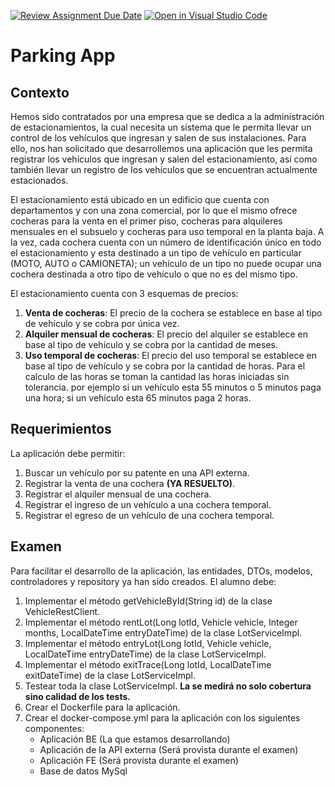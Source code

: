 [![Review Assignment Due Date](https://classroom.github.com/assets/deadline-readme-button-22041afd0340ce965d47ae6ef1cefeee28c7c493a6346c4f15d667ab976d596c.svg)](https://classroom.github.com/a/sT5i66aP)
[![Open in Visual Studio Code](https://classroom.github.com/assets/open-in-vscode-2e0aaae1b6195c2367325f4f02e2d04e9abb55f0b24a779b69b11b9e10269abc.svg)](https://classroom.github.com/online_ide?assignment_repo_id=17419763&assignment_repo_type=AssignmentRepo)
# Parking App

## Contexto

Hemos sido contratados por una empresa que se dedica a la administración de estacionamientos, 
la cual necesita un sistema que le permita llevar un control de los vehículos que ingresan y salen de sus instalaciones. 
Para ello, nos han solicitado que desarrollemos una aplicación que les permita registrar los vehículos que ingresan y 
salen del estacionamiento, así como también llevar un registro de los vehículos que se encuentran actualmente estacionados.

El estacionamiento está ubicado en un edificio que cuenta con departamentos y con una zona comercial, por lo que el mismo
ofrece cocheras para la venta en el primer piso, cocheras para alquileres mensuales en el subsuelo y cocheras para uso 
temporal en la planta baja. A la vez, cada cochera cuenta con un número de identificación único en todo el estacionamiento
y esta destinado a un tipo de vehículo en particular (MOTO, AUTO o CAMIONETA); un vehículo de un tipo no puede ocupar 
una cochera destinada a otro tipo de vehículo o que no es del mismo tipo.

El estacionamiento cuenta con 3 esquemas de precios:
1. **Venta de cocheras**: El precio de la cochera se establece en base al tipo de vehículo y se cobra por única vez.
2. **Alquiler mensual de cocheras**: El precio del alquiler se establece en base al tipo de vehículo y se cobra por la cantidad de meses.
3. **Uso temporal de cocheras**: El precio del uso temporal se establece en base al tipo de vehículo y se cobra por la cantidad de horas.
   Para el calculo de las horas se toman la cantidad las horas iniciadas sin tolerancia. por ejemplo si un vehículo esta
   55 minutos o 5 minutos paga una hora; si un vehículo esta 65 minutos paga 2 horas.

## Requerimientos

La aplicación debe permitir:
1. Buscar un vehículo por su patente en una API externa.
2. Registrar la venta de una cochera **(YA RESUELTO)**.
2. Registrar el alquiler mensual de una cochera.
3. Registrar el ingreso de un vehículo a una cochera temporal.
4. Registrar el egreso de un vehículo de una cochera temporal.

## Examen

Para facilitar el desarrollo de la aplicación, las entidades, DTOs, modelos, controladores y repository ya han sido creados.
El alumno debe:
1. Implementar el método getVehicleById(String id) de la clase VehicleRestClient.
2. Implementar el método rentLot(Long lotId, Vehicle vehicle, Integer months, LocalDateTime entryDateTime) de la clase LotServiceImpl.
3. Implementar el método entryLot(Long lotId, Vehicle vehicle, LocalDateTime entryDateTime) de la clase LotServiceImpl.
4. Implementar el método exitTrace(Long lotId, LocalDateTime exitDateTime) de la clase LotServiceImpl.
5. Testear toda la clase LotServiceImpl. **La se medirá no solo cobertura sino calidad de los tests.**
6. Crear el Dockerfile para la aplicación.
7. Crear el docker-compose.yml para la aplicación con los siguientes componentes:
    - Aplicación BE (La que estamos desarrollando)
    - Aplicación de la API externa (Será provista durante el examen)
    - Aplicación FE (Será provista durante el examen)
    - Base de datos MySql
